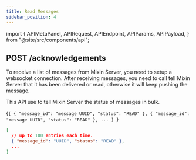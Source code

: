```yaml
---
title: Read Messages
sidebar_position: 4
---
```


import {
  APIMetaPanel,
  APIRequest,
  APIEndpoint,
  APIParams,
  APIPayload,
} from "@site/src/components/api";

## POST /acknowledgements

To receive a list of messages from Mixin Server, you need to setup a websocket connection. After receiving messages, you need to call tell Mixin Server that it has been delivered or read, otherwise it will keep pushing the message.

This API use to tell Mixin Server the status of messages in bulk.

<APIEndpoint url="/acknowledgements" />

<APIMetaPanel scope="Authorized" />

<APIPayload>{`[
  { "message_id": "message UUID", "status": "READ" },
  { "message_id": "message UUID", "status": "READ" },
  ...
]
`}</APIPayload>

<APIRequest
  title="Ack messages"
  method="POST"
  url='/acknowledgements --data &apos;[{"message_id":"928c5c40-769c-3e97-8387-fb1ae0645311", "status":"READ"}]&apos;'
/>

```json title="Response"
[
  // up to 100 entries each time.
  { "message_id": "UUID", "status": "READ" },
  ...
]
```
